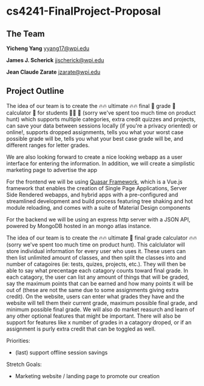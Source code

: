 # cs4241-FinalProject-Proposal

## The Team
**Yicheng Yang** yyang17@wpi.edu

**James J. Scherick** jjscherick@wpi.edu

**Jean Claude Zarate** jzarate@wpi.edu

## Project Outline
The idea of our team is to create the 🔥🔥 ultimate 🔥🔥 final 💪 grade 💯 calculator 🧮 for students 👩‍🎓  🎉  (sorry we've spent too much time on product hunt) which supports multiple categories, extra credit quizzes and projects, can save your data between sessions locally (if you're a privacy oriented) or online!, supports dropped assignments, tells you what your worst case possible grade will be, tells you what your best case grade will be, and different ranges for letter grades.

We are also looking forward to create a nice looking webapp as a user interface for entering the information. In addition, we will create a simplistic marketing page to advertise the app

For the frontend we will be using [Quasar Framework](https://quasar.dev), which is a Vue.js framework that enables the creation of Single Page Applications, Server Side Rendered webapps, and hybrid apps with a pre-configured and streamlined development and build process featuring tree shaking and hot module reloading, and comes with a suite of Material Design components

For the backend we will be using an express http server with a JSON API, powered by MongoDB hosted in an mongo atlas instance.




The idea of our team is to create the 🔥🔥 ultimate 💪 final grade calculator 🔥🔥 (sorry we've spent too much time on product hunt). This calclulator will store individual information for every user who uses it. These users can then list unlimited amount of classes, and then split the classes into and number of catagoires (ie: tests, quizes, projects, etc.). They will then be able to say what precentage each catagory counts toward final grade. In each catagory, the user can list any amount of things that will be graded, say the maximum points that can be earned and how many points it will be out of (these are not the same due to some assignments giving extra credit). On the website, users can enter what grades they have and the website will tell them their current grade, maximum possible final grade, and minimum possible final grade. We will also do market reasurch and learn of any other optional features that might be important. There will also be support for features like x number of grades in a catagory droped, or if an assignment is purly extra credit that can be toggled as well.

Priorities:
  - (last) support offline session savings

Stretch Goals:
  - Marketing website / landing page to promote our creation
